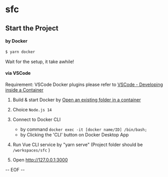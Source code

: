 # sfc

## Start the Project
#### by Docker

```bash
$ yarn docker
```

Wait for the setup, it take awhile!

#### via VSCode

Requirement: VSCode Docker plugins
please refer to [VSCode - Developing inside a Container](https://code.visualstudio.com/docs/remote/containers)
1. Build & start Docker by [Open an existing folder in a container](https://code.visualstudio.com/docs/remote/containers#_quick-start-open-an-existing-folder-in-a-container)
2. Choice `Node.js 14`
3. Connect to Docker CLI

   - by command `docker exec -it [docker name/ID] /bin/bash;`
   - by Clicking the 'CLI' button on Docker Desktop App

4. Run Vue CLI service by "yarn serve"
   (Project folder should be `/workspaces/sfc` )
5. Open http://127.0.0.1:3000

-- EOF --
